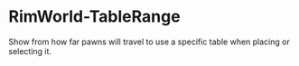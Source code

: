 # RimWorld-TableRange
Show from how far pawns will travel to use a specific table when placing or selecting it.
